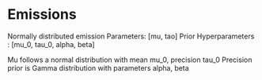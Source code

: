# Emissions


Normally distributed emission
Parameters: [mu, tao]
Prior Hyperparameters : [mu_0, tau_0, alpha, beta]

Mu follows a normal distribution with mean mu_0, precision tau_0
Precision prior is Gamma distribution with parameters alpha, beta
